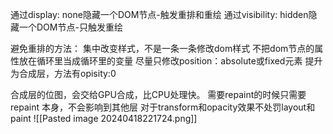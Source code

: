 通过display: none隐藏一个DOM节点-触发重排和重绘
通过visibility: hidden隐藏一个DOM节点-只触发重绘

避免重排的方法：
集中改变样式，不是一条一条修改dom样式
不把dom节点的属性放在循环里当成循环里的变量
尽量只修改position：absolute或fixed元素
提升为合成层，方法有opisity:0

合成层的位图，会交给GPU合成，比CPU处理快。
需要repaint的时候只需要repaint 本身，不会影响到其他层
对于transform和opacity效果不处罚layout和paint
![[Pasted image 20240418221724.png]]